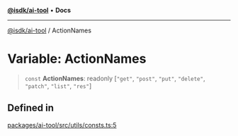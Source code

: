[**@isdk/ai-tool**](../README.md) • **Docs**

***

[@isdk/ai-tool](../globals.md) / ActionNames

# Variable: ActionNames

> `const` **ActionNames**: readonly [`"get"`, `"post"`, `"put"`, `"delete"`, `"patch"`, `"list"`, `"res"`]

## Defined in

[packages/ai-tool/src/utils/consts.ts:5](https://github.com/isdk/ai-tool.js/blob/37ada542a786fbbc770f2d61beb564f6e603941d/src/utils/consts.ts#L5)
